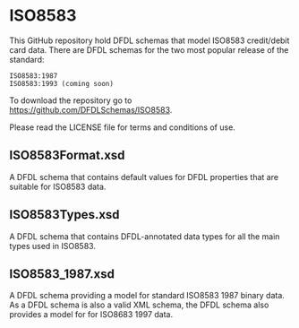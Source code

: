 ISO8583
=======

This GitHub repository hold DFDL schemas that model ISO8583 credit/debit card data. There are DFDL schemas for the two most popular release of the standard:

    ISO8583:1987 
    ISO8583:1993 (coming soon)

To download the repository go to https://github.com/DFDLSchemas/ISO8583.

Please read the LICENSE file for terms and conditions of use.

ISO8583Format.xsd 
-----------------
A DFDL schema that contains default values for DFDL properties that are suitable for ISO8583 data.

ISO8583Types.xsd
----------------
A DFDL schema that contains DFDL-annotated data types for all the main types used in ISO8583.

ISO8583_1987.xsd
----------------
A DFDL schema providing a model for standard ISO8583 1987 binary data.
As a DFDL schema is also a valid XML schema, the DFDL schema also provides a model for for ISO8683 1997 data.


